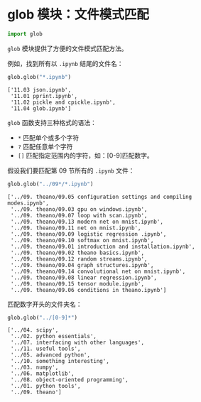 
# glob 模块：文件模式匹配


```python
import glob
```

`glob` 模块提供了方便的文件模式匹配方法。

例如，找到所有以 `.ipynb` 结尾的文件名：


```python
glob.glob("*.ipynb")
```




    ['11.03 json.ipynb',
     '11.01 pprint.ipynb',
     '11.02 pickle and cpickle.ipynb',
     '11.04 glob.ipynb']



`glob` 函数支持三种格式的语法：

- `*` 匹配单个或多个字符
- `?` 匹配任意单个字符
- `[]` 匹配指定范围内的字符，如：[0-9]匹配数字。

假设我们要匹配第 09 节所有的 `.ipynb` 文件：


```python
glob.glob("../09*/*.ipynb")
```




    ['../09. theano/09.05 configuration settings and compiling modes.ipynb',
     '../09. theano/09.03 gpu on windows.ipynb',
     '../09. theano/09.07 loop with scan.ipynb',
     '../09. theano/09.13 modern net on mnist.ipynb',
     '../09. theano/09.11 net on mnist.ipynb',
     '../09. theano/09.09 logistic regression .ipynb',
     '../09. theano/09.10 softmax on mnist.ipynb',
     '../09. theano/09.01 introduction and installation.ipynb',
     '../09. theano/09.02 theano basics.ipynb',
     '../09. theano/09.12 random streams.ipynb',
     '../09. theano/09.04 graph structures.ipynb',
     '../09. theano/09.14 convolutional net on mnist.ipynb',
     '../09. theano/09.08 linear regression.ipynb',
     '../09. theano/09.15 tensor module.ipynb',
     '../09. theano/09.06 conditions in theano.ipynb']



匹配数字开头的文件夹名：


```python
glob.glob("../[0-9]*")
```




    ['../04. scipy',
     '../02. python essentials',
     '../07. interfacing with other languages',
     '../11. useful tools',
     '../05. advanced python',
     '../10. something interesting',
     '../03. numpy',
     '../06. matplotlib',
     '../08. object-oriented programming',
     '../01. python tools',
     '../09. theano']


